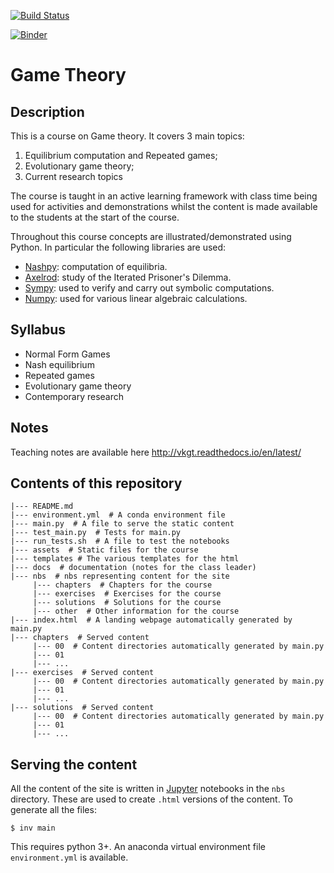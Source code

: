 [![Build
Status](https://travis-ci.org/drvinceknight/gt.svg?branch=master)](https://travis-ci.org/drvinceknight/gt)

[![Binder](https://mybinder.org/badge.svg)](https://mybinder.org/v2/gh/drvinceknight/gt/master)

# Game Theory

## Description

This is a course on Game theory. It covers 3 main topics:

1. Equilibrium computation and Repeated games;
2. Evolutionary game theory;
3. Current research topics

The course is taught in an active learning framework with class time being used
for activities and demonstrations whilst the content is made available to the
students at the start of the course.

Throughout this course concepts are illustrated/demonstrated using
Python. In particular the following libraries are used:

- [Nashpy](https://github.com/drvinceknight/Nashpy): computation of
  equilibria.
- [Axelrod](http://axelrod.readthedocs.io/en/stable/): study of the Iterated
  Prisoner's Dilemma.
- [Sympy](http://www.sympy.org/en/index.html): used to verify and carry out
  symbolic computations.
- [Numpy](http://www.numpy.org): used for various linear algebraic calculations.

## Syllabus

- Normal Form Games
- Nash equilibrium
- Repeated games
- Evolutionary game theory
- Contemporary research

## Notes

Teaching notes are available here http://vkgt.readthedocs.io/en/latest/

## Contents of this repository

```
|--- README.md
|--- environment.yml  # A conda environment file
|--- main.py  # A file to serve the static content
|--- test_main.py  # Tests for main.py
|--- run_tests.sh  # A file to test the notebooks
|--- assets  # Static files for the course
|--- templates # The various templates for the html
|--- docs  # documentation (notes for the class leader)
|--- nbs  # nbs representing content for the site
     |--- chapters  # Chapters for the course
     |--- exercises  # Exercises for the course
     |--- solutions  # Solutions for the course
     |--- other  # Other information for the course
|--- index.html  # A landing webpage automatically generated by main.py
|--- chapters  # Served content
     |--- 00  # Content directories automatically generated by main.py
     |--- 01
     |--- ...
|--- exercises  # Served content
     |--- 00  # Content directories automatically generated by main.py
     |--- 01
     |--- ...
|--- solutions  # Served content
     |--- 00  # Content directories automatically generated by main.py
     |--- 01
     |--- ...
```

## Serving the content

All the content of the site is written in [Jupyter](http://jupyter.org/)
notebooks in the `nbs` directory. These are used to create `.html`
versions of the content. To generate all the files:

```
$ inv main
```

This requires python 3+. An anaconda virtual environment file `environment.yml`
is available.
